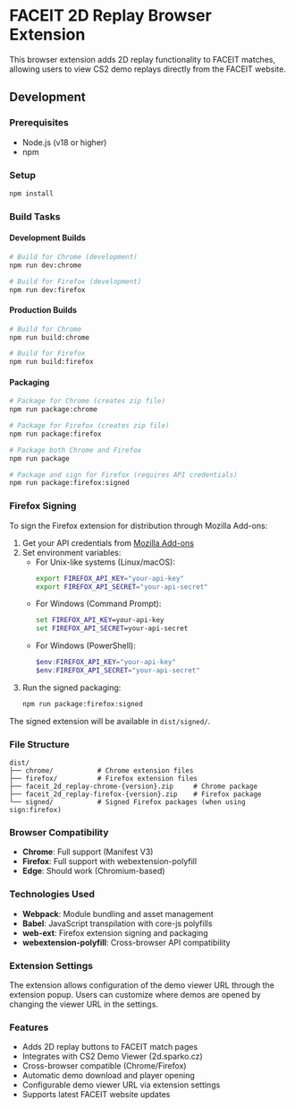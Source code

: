 # FACEIT 2D Replay Browser Extension

This browser extension adds 2D replay functionality to FACEIT matches, allowing users to view CS2 demo replays directly from the FACEIT website.

## Development

### Prerequisites

- Node.js (v18 or higher)
- npm

### Setup

```bash
npm install
```

### Build Tasks

#### Development Builds

```bash
# Build for Chrome (development)
npm run dev:chrome

# Build for Firefox (development)
npm run dev:firefox
```

#### Production Builds

```bash
# Build for Chrome
npm run build:chrome

# Build for Firefox
npm run build:firefox
```

#### Packaging

```bash
# Package for Chrome (creates zip file)
npm run package:chrome

# Package for Firefox (creates zip file)
npm run package:firefox

# Package both Chrome and Firefox
npm run package

# Package and sign for Firefox (requires API credentials)
npm run package:firefox:signed
```

### Firefox Signing

To sign the Firefox extension for distribution through Mozilla Add-ons:

1. Get your API credentials from [Mozilla Add-ons](https://addons.mozilla.org/en-US/developers/addon/api/key/)
2. Set environment variables:
    - For Unix-like systems (Linux/macOS):
        ```bash
        export FIREFOX_API_KEY="your-api-key"
        export FIREFOX_API_SECRET="your-api-secret"
        ```
    - For Windows (Command Prompt):
        ```cmd
        set FIREFOX_API_KEY=your-api-key
        set FIREFOX_API_SECRET=your-api-secret
        ```
    - For Windows (PowerShell):
        ```powershell
        $env:FIREFOX_API_KEY="your-api-key"
        $env:FIREFOX_API_SECRET="your-api-secret"
        ```
3. Run the signed packaging:
    ```bash
    npm run package:firefox:signed
    ```

The signed extension will be available in `dist/signed/`.

### File Structure

```
dist/
├── chrome/           # Chrome extension files
├── firefox/          # Firefox extension files
├── faceit_2d_replay-chrome-{version}.zip     # Chrome package
├── faceit_2d_replay-firefox-{version}.zip    # Firefox package
└── signed/           # Signed Firefox packages (when using sign:firefox)
```

### Browser Compatibility

- **Chrome**: Full support (Manifest V3)
- **Firefox**: Full support with webextension-polyfill
- **Edge**: Should work (Chromium-based)

### Technologies Used

- **Webpack**: Module bundling and asset management
- **Babel**: JavaScript transpilation with core-js polyfills
- **web-ext**: Firefox extension signing and packaging
- **webextension-polyfill**: Cross-browser API compatibility

### Extension Settings

The extension allows configuration of the demo viewer URL through the extension popup. Users can customize where demos are opened by changing the viewer URL in the settings.

### Features

- Adds 2D replay buttons to FACEIT match pages
- Integrates with CS2 Demo Viewer (2d.sparko.cz)
- Cross-browser compatible (Chrome/Firefox)
- Automatic demo download and player opening
- Configurable demo viewer URL via extension settings
- Supports latest FACEIT website updates
